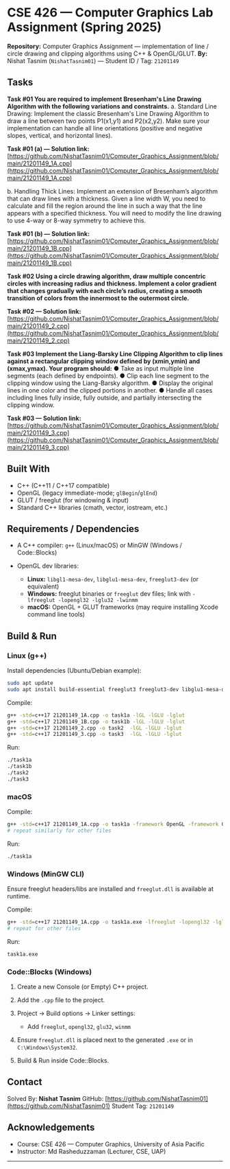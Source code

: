 # CSE 426 — Computer Graphics Lab Assignment (Spring 2025) 

**Repository:** Computer Graphics Assignment — implementation of line / circle drawing and clipping algorithms using C++ & OpenGL/GLUT.
**By:** Nishat Tasnim (`NishatTasnim01`) — Student ID / Tag: `21201149`

## Tasks 

**Task #01 You are required to implement Bresenham's Line Drawing Algorithm with the following variations and constraints.**
a. Standard Line Drawing: Implement the classic Bresenham's Line Drawing Algorithm to draw a line between two points P1(x1,y1) and P2(x2,y2). Make sure your implementation can handle all line orientations (positive and negative slopes, vertical, and horizontal lines).

**Task #01 (a) — Solution link:** [https://github.com/NishatTasnim01/Computer_Graphics_Assignment/blob/main/21201149_1A.cpp](https://github.com/NishatTasnim01/Computer_Graphics_Assignment/blob/main/21201149_1A.cpp)

b. Handling Thick Lines: Implement an extension of Bresenham’s algorithm that can draw lines with a thickness. Given a line width W, you need to calculate and fill the region around the line in such a way that the line appears with a specified thickness. You will need to modify the line drawing to use 4-way or 8-way symmetry to achieve this.

**Task #01 (b) — Solution link:** [https://github.com/NishatTasnim01/Computer_Graphics_Assignment/blob/main/21201149_1B.cpp](https://github.com/NishatTasnim01/Computer_Graphics_Assignment/blob/main/21201149_1B.cpp)

**Task #02 Using a circle drawing algorithm, draw multiple concentric circles with increasing radius and thickness. Implement a color gradient that changes gradually with each circle’s radius, creating a smooth transition of colors from the innermost to the outermost circle.**

**Task #02 — Solution link:** [https://github.com/NishatTasnim01/Computer_Graphics_Assignment/blob/main/21201149_2.cpp](https://github.com/NishatTasnim01/Computer_Graphics_Assignment/blob/main/21201149_2.cpp)

**Task #03 Implement the Liang-Barsky Line Clipping Algorithm to clip lines against a rectangular clipping window defined by (xmin,ymin) and (xmax,ymax). Your program should:**
● Take as input multiple line segments (each defined by endpoints).
● Clip each line segment to the clipping window using the Liang-Barsky algorithm.
● Display the original lines in one color and the clipped portions in another.
● Handle all cases including lines fully inside, fully outside, and partially intersecting the clipping window.

**Task #03 — Solution link:** [https://github.com/NishatTasnim01/Computer_Graphics_Assignment/blob/main/21201149_3.cpp](https://github.com/NishatTasnim01/Computer_Graphics_Assignment/blob/main/21201149_3.cpp)

## Built With

* C++ (C++11 / C++17 compatible)
* OpenGL (legacy immediate-mode; `glBegin`/`glEnd`)
* GLUT / freeglut (for windowing & input)
* Standard C++ libraries (cmath, vector, iostream, etc.)

## Requirements / Dependencies

* A C++ compiler: `g++` (Linux/macOS) or MinGW (Windows / Code::Blocks)
* OpenGL dev libraries:

  * **Linux:** `libgl1-mesa-dev`, `libglu1-mesa-dev`, `freeglut3-dev` (or equivalent)
  * **Windows:** freeglut binaries or `freeglut` dev files; link with `-lfreeglut -lopengl32 -lglu32 -lwinmm`
  * **macOS:** OpenGL + GLUT frameworks (may require installing Xcode command line tools)

## Build & Run

### Linux (g++)

Install dependencies (Ubuntu/Debian example):

```sh
sudo apt update
sudo apt install build-essential freeglut3 freeglut3-dev libglu1-mesa-dev mesa-common-dev
```

Compile:

```sh
g++ -std=c++17 21201149_1A.cpp -o task1a -lGL -lGLU -lglut
g++ -std=c++17 21201149_1B.cpp -o task1b -lGL -lGLU -lglut
g++ -std=c++17 21201149_2.cpp -o task2  -lGL -lGLU -lglut
g++ -std=c++17 21201149_3.cpp -o task3  -lGL -lGLU -lglut
```

Run:

```sh
./task1a
./task1b
./task2
./task3
```

### macOS

Compile:

```sh
g++ -std=c++17 21201149_1A.cpp -o task1a -framework OpenGL -framework GLUT
# repeat similarly for other files
```

Run:

```sh
./task1a
```

### Windows (MinGW CLI)

Ensure freeglut headers/libs are installed and `freeglut.dll` is available at runtime.

Compile:

```sh
g++ -std=c++17 21201149_1A.cpp -o task1a.exe -lfreeglut -lopengl32 -lglu32 -lwinmm
# repeat for other files
```

Run:

```sh
task1a.exe
```

### Code::Blocks (Windows)

1. Create a new Console (or Empty) C++ project.
2. Add the `.cpp` file to the project.
3. Project → Build options → Linker settings:

   * Add `freeglut`, `opengl32`, `glu32`, `winmm`
4. Ensure `freeglut.dll` is placed next to the generated `.exe` or in `C:\Windows\System32`.
5. Build & Run inside Code::Blocks.


## Contact

Solved By: **Nishat Tasnim**
GitHub: [https://github.com/NishatTasnim01](https://github.com/NishatTasnim01)
Student Tag: `21201149`

## Acknowledgements

* Course: CSE 426 — Computer Graphics, University of Asia Pacific
* Instructor: Md Rasheduzzaman (Lecturer, CSE, UAP)

---
